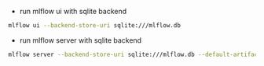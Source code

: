* run mlflow ui with sqlite backend 
```bash
mlflow ui --backend-store-uri sqlite:///mlflow.db
```

* run mlflow server with sqlite backend 
```bash
mlflow server --backend-store-uri sqlite:///mlflow.db --default-artifact-root ./artifacts_local
```

